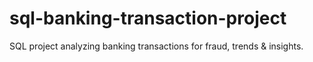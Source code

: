 # sql-banking-transaction-project
SQL project analyzing banking transactions for fraud, trends &amp; insights.
